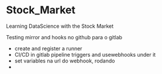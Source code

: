 # Stock_Market

Learning DataScience with the Stock Market

Testing mirror and hooks no github para o  gitlab

- create and register a runner
- CI/CD in gitlab pipeline triggers and usewebhooks under it
- set variables na url do webhook, rodando
- 

